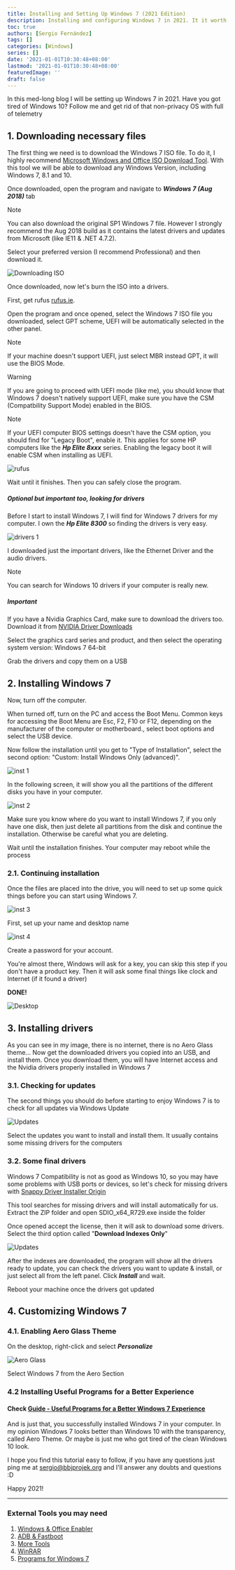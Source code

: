 ```yaml
---
title: Installing and Setting Up Windows 7 (2021 Edition)
description: Installing and configuring Windows 7 in 2021. It it worth it?
toc: true
authors: [Sergio Fernández]
tags: []
categories: [Windows]
series: []
date: '2021-01-01T10:30:48+08:00'
lastmod: '2021-01-01T10:30:48+08:00'
featuredImage: ''
draft: false
---
```

In this med-long blog I will be setting up Windows 7 in 2021. Have you got tired of Windows 10? Follow me and get rid of that non-privacy OS with full of telemetry

## 1. Downloading necessary files

The first thing we need is to download the Windows 7 ISO file. To do it, I highly recommend [Microsoft Windows and Office ISO Download Tool](https://www.heidoc.net/joomla/technology-science/microsoft/67-microsoft-windows-and-office-iso-download-tool). With this tool we will be able to download any Windows Version, including Windows 7, 8.1 and 10.

Once downloaded, open the program and navigate to ***Windows 7 (Aug 2018)*** tab

> [!NOTE]
> You can also download the original SP1 Windows 7 file. However I strongly recommend the Aug 2018 build as it contains the latest drivers and updates from Microsoft (like IE11 & .NET 4.7.2).

Select your preferred version (I recommend Professional) and then download it.

<img src="/posts/images/one.png" alt="Downloading ISO" >

Once downloaded, now let's burn the ISO into a drivers.

First, get rufus [rufus.ie](https://rufus.ie).

Open the program and once opened, select the Windows 7 ISO file you downloaded, select GPT scheme, UEFI will be automatically selected in the other panel.

> [!NOTE]
> If your machine doesn't support UEFI, just select MBR instead GPT, it will use the BIOS Mode.

> [!WARNING]
> If you are going to proceed with UEFI mode (like me), you should know that Windows 7 doesn't natively support UEFI, make sure you have the CSM (Compatbility Support Mode) enabled in the BIOS.

> [!NOTE]
> If your UEFI computer BIOS settings doesn't have the CSM option, you should find for "Legacy Boot", enable it. This applies for some HP computers like the ***Hp Elite 8xxx*** series. Enabling the legacy boot it will enable CSM when installing as UEFI.

<img src="/posts/images/two.png" alt="rufus" >

Wait until it finishes. Then you can safely close the program.

##### Optional but important too, looking for drivers

Before I start to install Windows 7, I will find for Windows 7 drivers for my computer. I own the ***Hp Elite 8300*** so finding the drivers is very easy.

<img src="/posts/images/three.png" alt="drivers 1" >

I downloaded just the important drivers, like the Ethernet Driver and the audio drivers.

> [!NOTE]
> You can search for Windows 10 drivers if your computer is really new.

##### Important
If you have a Nvidia Graphics Card, make sure to download the drivers too. Download it from [NVIDIA Driver Downloads](https://www.nvidia.com/Download/index.aspx)

Select the graphics card series and product, and then select the operating system version: Windows 7 64-bit

Grab the drivers and copy them on a USB

## 2. Installing Windows 7

Now, turn off the computer.

When turned off, turn on the PC and access the Boot Menu. Common keys for accessing the Boot Menu are Esc, F2, F10 or F12, depending on the manufacturer of the computer or motherboard., select boot options and select the USB device.

Now follow the installation until you get to "Type of Installation", select the second option: "Custom: Install Windows Only (advanced)".

<img src="/posts/images/inst1.png" alt="inst 1" >


In the following screen, it will show you all the partitions of the different disks you have in your computer.

<img src="/posts/images/inst2.png" alt="inst 2" >

Make sure you know where do you want to install Windows 7, if you only have one disk, then just delete all partitions from the disk and continue the installation. Otherwise be careful what you are deleting.

Wait until the installation finishes. Your computer may reboot while the process

### 2.1. Continuing installation

Once the files are placed into the drive, you will need to set up some quick things before you can start using Windows 7.

<img src="https://petri.com/wp-content/uploads/sites/3/install_win7_9-533x400.png" alt="inst 3" >

First, set up your name and desktop name

<img src="https://petri.com/wp-content/uploads/sites/3/install_win7_10-533x400.png" alt="inst 4" >

Create a password for your account.

You're almost there, Windows will ask for a key, you can skip this step if you don't have a product key. Then it will ask some final things like clock and Internet (if it found a driver)

**DONE!**

<img src="/posts/images/initial.png" alt="Desktop" >

## 3. Installing drivers
As you can see in my image, there is no internet, there is no Aero Glass theme... Now get the downloaded drivers you copied into an USB, and install them. Once you download them, you will have Internet access and the Nvidia drivers properly installed in Windows 7

### 3.1. Checking for updates
The second things you should do before starting to enjoy Windows 7 is to check for all updates via Windows Update

<img src="/posts/images/upd.png" alt="Updates" >

Select the updates you want to install and install them. It usually contains some missing drivers for the computers

### 3.2. Some final drivers
Windows 7 Compatibility is not as good as Windows 10, so you may have some problems with USB ports or devices, so let's check for missing drivers with [Snappy Driver Installer Origin](https://www.snappy-driver-installer.org/download/)

This tool searches for missing drivers and will install automatically for us. Extract the ZIP folder and open SDIO_x64_R729.exe inside the folder

Once opened accept the license, then it will ask to download some drivers. Select the third option called "**Download Indexes Only**"

<img src="/posts/images/snappy1.png" alt="Updates" >

After the indexes are downloaded, the program will show all the drivers ready to update, you can check the drivers you want to update & install, or just select all from the left panel. Click ***Install*** and wait.

Reboot your machine once the drivers got updated

## 4. Customizing Windows 7

### 4.1. Enabling Aero Glass Theme

On the desktop, right-click and select ***Personalize***

<img src="/posts/images/aero.png" alt="Aero Glass" >

Select Windows 7 from the Aero Section

### 4.2 Installing Useful Programs for a Better Experience
#### Check [ Guide - Useful Programs for a Better Windows 7 Experience](/guides/programs7.md)


And is just that, you successfully installed Windows 7 in your computer. In my opinion Windows 7 looks better than Windows 10 with the transparency, called Aero Theme. Or maybe is just me who got tired of the clean Windows 10 look.

I hope you find this tutorial easy to follow, if you have any questions just ping me at [sergio@bbjprojek.org](mailto:sergio@bbjprojek.org) and I'll answer any doubts and questions :D

Happy 2021!

-----------

### External Tools you may need

1. [Windows & Office Enabler](/more/windows?id=office)
2. [ADB & Fastboot](/more/windows?id=adb-amp-fastboot)
3. [More Tools](/more/windows?id=more-useful-programs)
4. [WinRAR](/more/windows?id=winrar)
5. [Programs for Windows 7](/guides/programs7)
